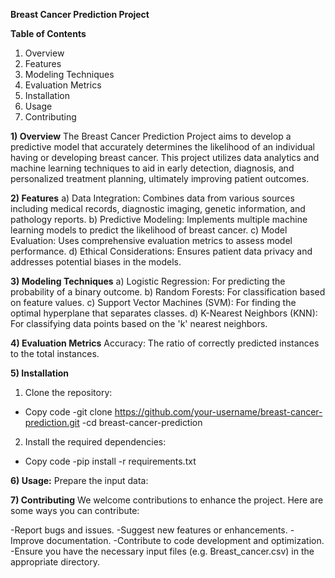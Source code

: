 **Breast Cancer Prediction Project**

**Table of Contents**
1) Overview
2) Features
3) Modeling Techniques
4) Evaluation Metrics
5) Installation
6) Usage
7) Contributing

**1) Overview**
The Breast Cancer Prediction Project aims to develop a predictive model that accurately determines the likelihood of an individual having or developing breast cancer. This project utilizes data analytics and machine learning techniques to aid in early detection, diagnosis, and personalized treatment planning, ultimately improving patient outcomes.

**2) Features**
a) Data Integration: Combines data from various sources including medical records, diagnostic imaging, genetic information, and pathology reports.
b) Predictive Modeling: Implements multiple machine learning models to predict the likelihood of breast cancer.
c) Model Evaluation: Uses comprehensive evaluation metrics to assess model performance.
d) Ethical Considerations: Ensures patient data privacy and addresses potential biases in the models.

**3) Modeling Techniques**
a) Logistic Regression: For predicting the probability of a binary outcome.
b) Random Forests: For classification based on feature values.
c) Support Vector Machines (SVM): For finding the optimal hyperplane that separates classes.
d) K-Nearest Neighbors (KNN): For classifying data points based on the 'k' nearest neighbors.

**4) Evaluation Metrics**
Accuracy: The ratio of correctly predicted instances to the total instances.

**5) Installation**
1) Clone the repository:
- Copy code
  -git clone https://github.com/your-username/breast-cancer-prediction.git
  -cd breast-cancer-prediction
  
2) Install the required dependencies:
- Copy code
  -pip install -r requirements.txt

**6) Usage:**
Prepare the input data:

**7) Contributing**
We welcome contributions to enhance the project. Here are some ways you can contribute:

-Report bugs and issues.
-Suggest new features or enhancements.
-Improve documentation.
-Contribute to code development and optimization.
-Ensure you have the necessary input files (e.g. Breast_cancer.csv) in the appropriate directory.

